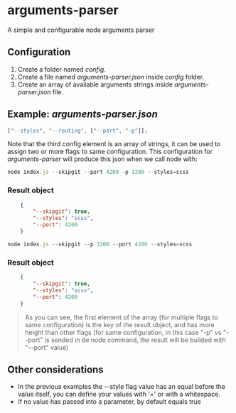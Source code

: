 # arguments-parser

A simple and configurable node arguments parser

## Configuration

1. Create a folder named _config_.
2. Create a file named _arguments-parser.json_ inside _config_ folder.
3. Create an array of available arguments strings inside _arguments-parser.json_ file.

## Example: _arguments-parser.json_

```js
["--styles", "--routing", ["--port", "-p"]];
```

Note that the third config element is an array of strings, it can be used to assign two or more flags to same configuration.
This configuration for *arguments-parser* will produce this json when we call node with:

```js
node index.js --skipgit --port 4200 -p 3200 --styles=scss
```

### Result object
```json
    {
        "--skipgit": true,
        "--styles": "scss",
        "--port": 4200
    }
```

```js
node index.js --skipgit --p 3200 --port 4200 --styles=scss
```

### Result object
```json
    {
        "--skipgit": true,
        "--styles": "scss",
        "--port": 4200
    }
```

>   As you can see, the first element of the array (for multiple flags to same configuration) is the key of the result object, and has more height than other flags (for same configuration, in this case "-p" vs "--port" is sended in de node command, the result will be builded with "--port" value)

## Other considerations

- In the previous examples the --style flag value has an equal before the value itself, you can define your values with '=' or with a whitespace.
- If no value has passed into a parameter, by default equals true